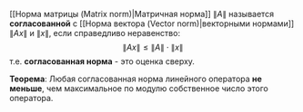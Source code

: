 [[Норма матрицы (Matrix norm)|Матричная норма]] $\lVert A \rVert$ называется **согласованной** с [[Норма вектора (Vector norm)|векторными нормами]] $\lVert Ax \rVert$ и $\lVert x \rVert$, если справедливо неравенство:$$\lVert Ax \rVert \leq \lVert A \rVert \cdot \lVert x \rVert$$т.е. **согласованная норма** - это оценка сверху.

**Теорема**:
Любая согласованная норма линейного оператора **не меньше**, чем максимальное по модулю собственное число этого оператора.